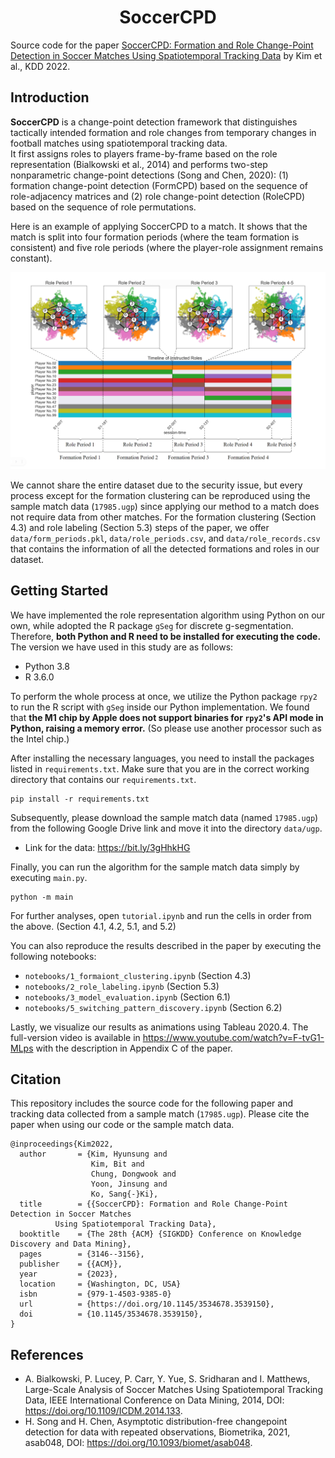 <div align="center">
	<h1>
		SoccerCPD
	</h1>
</div>

Source code for the paper [SoccerCPD: Formation and Role Change-Point Detection in Soccer Matches Using Spatiotemporal Tracking Data](https://arxiv.org/abs/2206.10926) by Kim et al., KDD 2022.

## Introduction
**SoccerCPD** is a change-point detection framework that distinguishes tactically intended formation and role changes from temporary changes in football matches using spatiotemporal tracking data.<br>
It first assigns roles to players frame-by-frame based on the role representation (Bialkowski et al., 2014) and performs two-step nonparametric change-point detections (Song and Chen, 2020): (1) formation change-point detection (FormCPD) based on the sequence of role-adjacency matrices and (2) role change-point detection (RoleCPD) based on the sequence of role permutations.<br>

Here is an example of applying SoccerCPD to a match. It shows that the match is split into four formation periods (where the team formation is consistent) and five role periods (where the player-role assignment remains constant).<br>

![timeline](img/timeline_formation.png)<br>

We cannot share the entire dataset due to the security issue, but every process except for the formation clustering can be reproduced using the sample match data (`17985.ugp`) since applying our method to a match does not require data from other matches. For the formation clustering (Section 4.3) and role labeling (Section 5.3) steps of the paper, we offer `data/form_periods.pkl`, `data/role_periods.csv`, and `data/role_records.csv` that contains the information of all the detected formations and roles in our dataset.<br>

## Getting Started
We have implemented the role representation algorithm using Python on our own, while adopted the R package `gSeg` for discrete g-segmentation. Therefore, **both Python and R need to be installed for executing the code.** The version we have used in this study are as follows:

- Python 3.8
- R 3.6.0

To perform the whole process at once, we utilize the Python package `rpy2` to run the R script with  `gSeg` inside our Python implementation. We found that **the M1 chip by Apple does not support binaries for `rpy2`'s API mode in Python, raising a memory error.** (So please use another processor such as the Intel chip.)

After installing the necessary languages, you need to install the packages listed in `requirements.txt`. Make sure that you are in the correct working directory that contains our `requirements.txt`.
```
pip install -r requirements.txt
```

Subsequently, please download the sample match data (named `17985.ugp`) from the following Google Drive link and move it into the directory `data/ugp`.
- Link for the data: https://bit.ly/3gHhkHG

Finally, you can run the algorithm for the sample match data simply by executing `main.py`.
```
python -m main
```

For further analyses, open `tutorial.ipynb` and run the cells in order from the above. (Section 4.1, 4.2, 5.1, and 5.2)

You can also reproduce the results described in the paper by executing the following notebooks:

- `notebooks/1_formaiont_clustering.ipynb` (Section 4.3)
- `notebooks/2_role_labeling.ipynb` (Section 5.3)
- `notebooks/3_model_evaluation.ipynb` (Section 6.1)
- `notebooks/5_switching_pattern_discovery.ipynb` (Section 6.2)<br>

Lastly, we visualize our results as animations using Tableau 2020.4. The full-version video is available in https://www.youtube.com/watch?v=F-tvG1-MLps with the description in Appendix C of the paper.<br>

## Citation
This repository includes the source code for the following paper and tracking data collected from a sample match (`17985.ugp`). Please cite the paper when using our code or the sample match data.
```
@inproceedings{Kim2022,
  author       = {Kim, Hyunsung and
                  Kim, Bit and
                  Chung, Dongwook and
                  Yoon, Jinsung and
                  Ko, Sang{-}Ki},
  title        = {{SoccerCPD}: Formation and Role Change-Point Detection in Soccer Matches
		  Using Spatiotemporal Tracking Data},
  booktitle    = {The 28th {ACM} {SIGKDD} Conference on Knowledge Discovery and Data Mining},
  pages	       = {3146--3156},
  publisher    = {{ACM}},
  year         = {2023},
  location     = {Washington, DC, USA}
  isbn         = {979-1-4503-9385-0}
  url          = {https://doi.org/10.1145/3534678.3539150},
  doi          = {10.1145/3534678.3539150},
}
```

## References
- A. Bialkowski, P. Lucey, P. Carr, Y. Yue, S. Sridharan and I. Matthews, Large-Scale Analysis of Soccer Matches Using Spatiotemporal Tracking Data, IEEE International Conference on Data Mining, 2014, DOI: https://doi.org/10.1109/ICDM.2014.133.
- H. Song and H. Chen, Asymptotic distribution-free changepoint detection for data with repeated observations, Biometrika, 2021, asab048, DOI: https://doi.org/10.1093/biomet/asab048.
